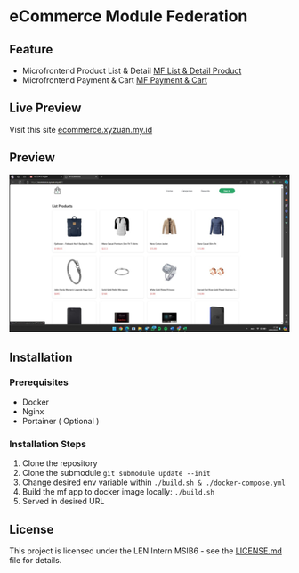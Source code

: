 # eCommerce Module Federation

## Feature

- Microfrontend Product List & Detail [MF List & Detail Product](mf-list-product.xyzuan.my.id/)
- Microfrontend Payment & Cart [MF Payment & Cart](https://mf-cart-payment.xyzuan.my.id)

## Live Preview

Visit this site [ecommerce.xyzuan.my.id](https://ecommerce.xyzuan.my.id/)

## Preview

![Home](https://github.com/INTERN-FE/len-ecommerce/blob/main/public/home.png?raw=true)

## Installation

### Prerequisites

- Docker
- Nginx
- Portainer ( Optional )

### Installation Steps

1. Clone the repository 
2. Clone the submodule `git submodule update --init`
3. Change desired env variable within `./build.sh & ./docker-compose.yml`
4. Build the mf app to docker image locally: `./build.sh`
5. Served in desired URL

## License

This project is licensed under the LEN Intern MSIB6 - see the [LICENSE.md](LICENSE.md) file for details.
